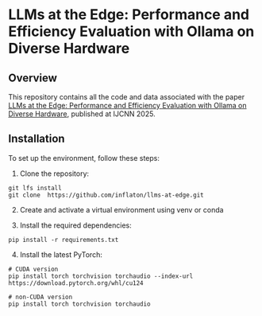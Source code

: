 # LLMs at the Edge: Performance and Efficiency Evaluation with Ollama on Diverse Hardware

## Overview

This repository contains all the code and data associated with the paper [LLMs at the Edge: Performance and Efficiency Evaluation with Ollama on Diverse Hardware](IJCNN_2025_Paper_ID_1443__LLMs_at_the_Edge__Performance_and_Efficiency_Evaluation_with_Ollama_on_Diverse_Hardware.pdf), published at IJCNN 2025.

## Installation

To set up the environment, follow these steps:

1.  Clone the repository:

```
git lfs install
git clone  https://github.com/inflaton/llms-at-edge.git
```

2. Create and activate a virtual environment using venv or conda

3. Install the required dependencies: 
```
pip install -r requirements.txt
```

4. Install the latest PyTorch: 

```
# CUDA version
pip install torch torchvision torchaudio --index-url https://download.pytorch.org/whl/cu124

# non-CUDA version
pip install torch torchvision torchaudio
```
